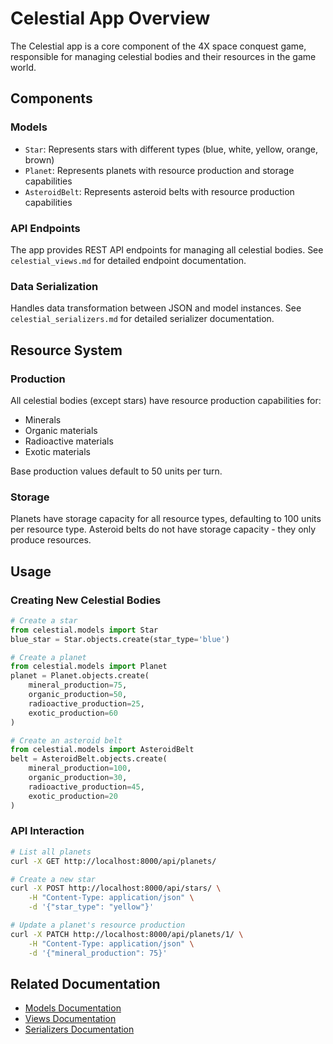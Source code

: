 # Celestial App Overview

The Celestial app is a core component of the 4X space conquest game, responsible for managing celestial bodies and their resources in the game world.

## Components

### Models
- `Star`: Represents stars with different types (blue, white, yellow, orange, brown)
- `Planet`: Represents planets with resource production and storage capabilities
- `AsteroidBelt`: Represents asteroid belts with resource production capabilities

### API Endpoints
The app provides REST API endpoints for managing all celestial bodies. See `celestial_views.md` for detailed endpoint documentation.

### Data Serialization
Handles data transformation between JSON and model instances. See `celestial_serializers.md` for detailed serializer documentation.

## Resource System

### Production
All celestial bodies (except stars) have resource production capabilities for:
- Minerals
- Organic materials
- Radioactive materials
- Exotic materials

Base production values default to 50 units per turn.

### Storage
Planets have storage capacity for all resource types, defaulting to 100 units per resource type.
Asteroid belts do not have storage capacity - they only produce resources.

## Usage

### Creating New Celestial Bodies
```python
# Create a star
from celestial.models import Star
blue_star = Star.objects.create(star_type='blue')

# Create a planet
from celestial.models import Planet
planet = Planet.objects.create(
    mineral_production=75,
    organic_production=50,
    radioactive_production=25,
    exotic_production=60
)

# Create an asteroid belt
from celestial.models import AsteroidBelt
belt = AsteroidBelt.objects.create(
    mineral_production=100,
    organic_production=30,
    radioactive_production=45,
    exotic_production=20
)
```

### API Interaction
```bash
# List all planets
curl -X GET http://localhost:8000/api/planets/

# Create a new star
curl -X POST http://localhost:8000/api/stars/ \
    -H "Content-Type: application/json" \
    -d '{"star_type": "yellow"}'

# Update a planet's resource production
curl -X PATCH http://localhost:8000/api/planets/1/ \
    -H "Content-Type: application/json" \
    -d '{"mineral_production": 75}'
```

## Related Documentation
- [Models Documentation](models.md)
- [Views Documentation](celestial_views.md)
- [Serializers Documentation](celestial_serializers.md) 